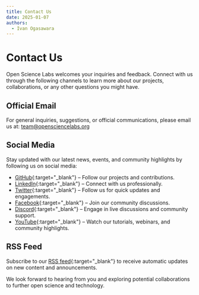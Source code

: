 ```yaml
---
title: Contact Us
date: 2025-01-07
authors:
  - Ivan Ogasawara
---
```


# Contact Us

Open Science Labs welcomes your inquiries and feedback. Connect with us through
the following channels to learn more about our projects, collaborations, or any
other questions you might have.

## Official Email

For general inquiries, suggestions, or official communications, please email us
at: [team@opensciencelabs.org](mailto:team@opensciencelabs.org)

## Social Media

Stay updated with our latest news, events, and community highlights by following
us on social media:

- [GitHub](https://github.com/OpenScienceLabs){:target="\_blank"} – Follow our
  projects and contributions.
- [LinkedIn](/linkedin){:target="\_blank"} – Connect with us professionally.
- [Twitter](https://twitter.com/opensciencelabs){:target="\_blank"} – Follow us
  for quick updates and engagements.
- [Facebook](/facebook){:target="\_blank"} – Join our community discussions.
- [Discord](/discord){:target="\_blank"} – Engage in live discussions and
  community support.
- [YouTube](/youtube){:target="\_blank"} – Watch our tutorials, webinars, and
  community highlights.

## RSS Feed

Subscribe to our [RSS feed](/feed_rss_created.xml){:target="\_blank"} to receive
automatic updates on new content and announcements.

We look forward to hearing from you and exploring potential collaborations to
further open science and technology.
